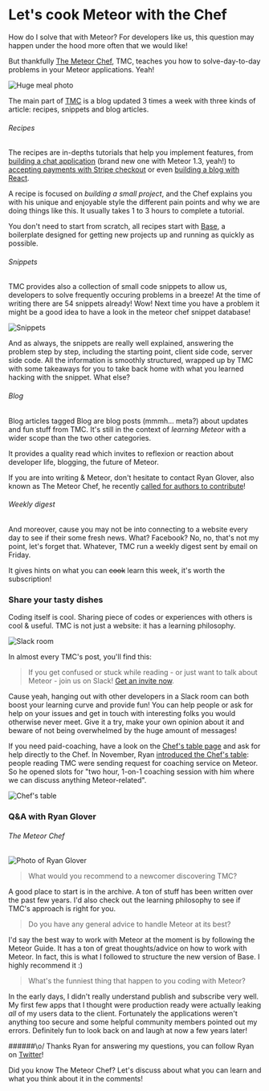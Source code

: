# Let's cook Meteor with the Chef

How do I solve that with Meteor? For developers like us, this question may happen under the hood more often that we would like! 

But thankfully [The Meteor Chef](http://themeteorchef.com), TMC, teaches you how to solve-day-to-day problems in your Meteor applications. Yeah!

![Huge meal photo](http://www.roscoelilly.org/wp-content/uploads/2015/03/Lunch-Time-HD-Wallpaper-1024x576.jpg)

The main part of [TMC](http://themeteorchef.com) is a blog updated 3 times a week with three kinds of article:  recipes, snippets and blog articles.

###### Recipes
The recipes are in-depths tutorials that help you implement features, from [building a chat application](https://themeteorchef.com/recipes/building-a-chat-application) (brand new one with Meteor 1.3, yeah!) to [accepting payments with Stripe checkout](https://themeteorchef.com/recipes/payments-with-stripe-checkout) or even [building a blog with React](https://themeteorchef.com/recipes/building-a-blog-with-react/). 

A recipe is focused on *building a small project*, and the Chef explains you with his unique and enjoyable style the different pain points and why we are doing things like this. It usually takes 1 to 3 hours to complete a tutorial. 

You don't need to start from scratch, all recipes start with [Base](https://themeteorchef.com/base/), a boilerplate designed for getting new projects up and running as quickly as possible.

###### Snippets
TMC provides also a collection of small code snippets to allow us, developers to solve frequently occuring problems in a breeze!
At the time of writing there are 54 snippets already! Wow! Next time you have a problem it might be a good idea to have a look in the meteor chef snippet database!

![Snippets](http://hacklearnmake.com/content/images/2016/03/Capture-d-e-cran-2016-03-16-07-25-24.png)

And as always, the snippets are really well explained, answering the problem step by step, including the starting point, client side code, server side code. All the information is smoothly structured, wrapped up by TMC with some takeaways for you to take back home with what you learned hacking with the snippet. What else? 

###### Blog
Blog articles tagged Blog are blog posts (mmmh... meta?) about updates and fun stuff from TMC. It's still in the context of *learning Meteor* with a wider scope than the two other categories.

It provides a quality read which invites to reflexion or reaction about developer life, blogging, the future of Meteor. 

If you are into writing & Meteor, don't hesitate to contact Ryan Glover, also known as The Meteor Chef, he recently [called for authors to contribute](https://themeteorchef.com/blog/call-for-authors/)!

###### Weekly digest
And moreover, cause you may not be into connecting to a website every day to see if their some fresh news. What? Facebook? No, no, that's not my point, let's forget that. Whatever, TMC run a weekly digest sent by email on Friday. 

It gives hints on what you can ~~cook~~ learn this week, it's worth the subscription!  

### Share your tasty dishes
Coding itself is cool. Sharing piece of codes or experiences with others is cool & useful. TMC is not just a website: it has a learning philosophy.

![Slack room](http://hacklearnmake.com/content/images/2016/03/Capture-d-e-cran-2016-03-16-08-10-32.png)

In almost every TMC's post, you'll find this: 
>If you get confused or stuck while reading - or just want to talk about Meteor - join us on Slack! [Get an invite now](http://slack.themeteorchef.com/).

Cause yeah, hanging out with other developers in a Slack room can both boost your learning curve and provide fun! You can help people or ask for help on your issues and get in touch with interesting folks you would otherwise never meet. Give it a try, make your own opinion about it and beware of not being overwhelmed by the huge amount of messages!

If you need paid-coaching, have a look on the [Chef's table page](http://) and ask for help directly to the Chef. In November, Ryan [introduced the Chef's table](https://themeteorchef.com/blog/introducing-chefs-table/): people reading TMC were sending request for coaching service on Meteor. So he opened slots for "two hour, 1-on-1 coaching session with him where we can discuss anything Meteor-related".

![Chef's table](http://hacklearnmake.com/content/images/2016/03/Capture-d-e-cran-2016-03-16-11-58-51.png)

### Q&A with Ryan Glover
###### The Meteor Chef

![Photo of Ryan Glover](http://hacklearnmake.com/content/images/2016/04/hacklearnmake-ryan-glover.jpg)

> What would you recommend to a newcomer discovering TMC?

A good place to start is in the archive. A ton of stuff has been written over the past few years. I'd also check out the learning philosophy to see if TMC's approach is right for you.

> Do you have any general advice to handle Meteor at its best?

I'd say the best way to work with Meteor at the moment is by following the Meteor Guide. It has a ton of great thoughts/advice on how to work with Meteor. In fact, this is what I followed to structure the new version of Base. I highly recommend it :)

> What's the funniest thing that happen to you coding with Meteor?

In the early days, I didn't really understand publish and subscribe very well. My first few apps that I thought were production ready were actually leaking *all* of my users data to the client. Fortunately the applications weren't anything too secure and some helpful community members pointed out my errors. Definitely fun to look back on and laugh at now a few years later!

######\o/
Thanks Ryan for answering my questions, you can follow Ryan on [Twitter](https://twitter.com/themeteorchef)!

Did you know The Meteor Chef? Let's discuss about what you can learn and what you think about it in the comments! 
